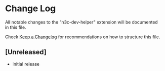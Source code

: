 # Change Log

All notable changes to the "h3c-dev-helper" extension will be documented in this file.

Check [Keep a Changelog](http://keepachangelog.com/) for recommendations on how to structure this file.

## [Unreleased]

- Initial release